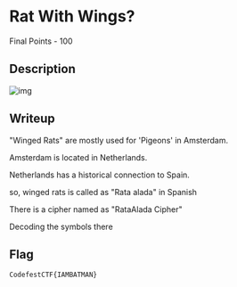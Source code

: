 # Rat With Wings?


Final Points - 100


## Description


![img](https://github.com/user-attachments/assets/f9973e42-d5dd-4de1-9a3c-257c537e50eb)



## Writeup


"Winged Rats" are mostly used for 'Pigeons' in Amsterdam.

Amsterdam is located in Netherlands.

Netherlands has a historical connection to Spain.

so, winged rats is called as "Rata alada" in Spanish

There is a cipher named as "RataAlada Cipher"

Decoding the symbols there


## Flag
`CodefestCTF{IAMBATMAN}`
